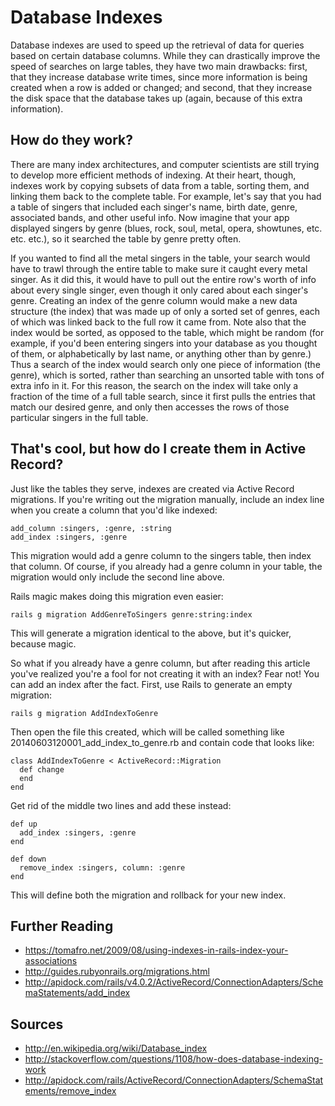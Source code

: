 # Database Indexes
Database indexes are used to speed up the retrieval of data for queries based on certain database columns. While they can drastically improve the speed of searches on large tables, they
have two main drawbacks: first, that they increase database write times, since more information is being created when a row is added or changed; and second, that they increase the disk space
that the database takes up (again, because of this extra information).

## How do they work?
There are many index architectures, and computer scientists are still trying to develop more efficient methods of indexing. At their heart, though, indexes work by copying subsets of data from a
table, sorting them, and linking them back to the complete table. For example, let's say that you had a table of singers that included each singer's name, birth date, genre, associated bands, and other
useful info. Now imagine that your app displayed singers by genre (blues, rock, soul, metal, opera, showtunes, etc. etc. etc.), so it searched the table by genre pretty often.

If you wanted to find all the metal singers in the table, your search would have to trawl through the entire table to make sure it caught every metal singer. As it did this, it would
have to pull out the entire row's worth of info about every single singer, even though it only cared about each singer's genre. Creating an index of the genre column would make a new data structure
(the index) that was made up of only a sorted set of genres, each of which was linked back to the full row it came from. Note also that the index would be sorted, as opposed to the table, which might be random (for example, if you'd been entering singers
into your database as you thought of them, or alphabetically by last name, or anything other than by genre.) Thus a search of the index would search only one piece of information (the genre), which
is sorted, rather than searching an unsorted table with tons of extra info in it. For this reason, the search on the index will take only a fraction of the time
of a full table search, since it first pulls the entries that match our desired genre, and only then accesses the rows of those particular singers in the full table.

## That's cool, but how do I create them in Active Record?
Just like the tables they serve, indexes are created via Active Record migrations. If you're writing out the migration manually, include an index line when you create a column that you'd like indexed:

    add_column :singers, :genre, :string  
    add_index :singers, :genre

This migration would add a genre column to the singers table, then index that column. Of course, if you already had a genre column in your table, the migration would only include the second line above.

Rails magic makes doing this migration even easier:

    rails g migration AddGenreToSingers genre:string:index

This will generate a migration identical to the above, but it's quicker, because magic.

So what if you already have a genre column, but after reading this article you've realized you're a fool for not creating it with an index? Fear not! You can add an index after the fact. First, use Rails to generate an empty migration:

    rails g migration AddIndexToGenre

Then open the file this created, which will be called something like 20140603120001_add_index_to_genre.rb and contain code that looks like:

    class AddIndexToGenre < ActiveRecord::Migration  
      def change  
      end  
    end

Get rid of the middle two lines and add these instead:

    def up  
      add_index :singers, :genre  
    end
    
    def down  
      remove_index :singers, column: :genre  
    end

This will define both the migration and rollback for your new index.

## Further Reading
* https://tomafro.net/2009/08/using-indexes-in-rails-index-your-associations
* http://guides.rubyonrails.org/migrations.html
* http://apidock.com/rails/v4.0.2/ActiveRecord/ConnectionAdapters/SchemaStatements/add_index

## Sources

* http://en.wikipedia.org/wiki/Database_index
* http://stackoverflow.com/questions/1108/how-does-database-indexing-work
* http://apidock.com/rails/ActiveRecord/ConnectionAdapters/SchemaStatements/remove_index
